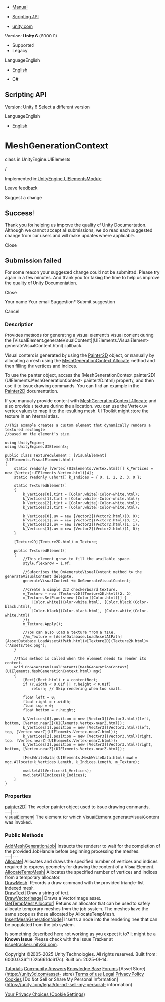 [ ]()

  * [Manual](../Manual/index.html)
  * [Scripting API](../ScriptReference/index.html)

  * [unity.com](https://unity.com/)

Version: **Unity 6** (6000.0)

  * Supported
  * Legacy

LanguageEnglish

  * [English]()

  * C#

[ ](https://docs.unity3d.com)

## Scripting API

Version: Unity 6 Select a different version

LanguageEnglish

  * [English]()

# MeshGenerationContext

class in UnityEngine.UIElements

/

Implemented
in:[UnityEngine.UIElementsModule](UnityEngine.UIElementsModule.html)

Leave feedback

Suggest a change

## Success!

Thank you for helping us improve the quality of Unity Documentation. Although
we cannot accept all submissions, we do read each suggested change from our
users and will make updates where applicable.

Close

## Submission failed

For some reason your suggested change could not be submitted. Please <a>try
again</a> in a few minutes. And thank you for taking the time to help us
improve the quality of Unity Documentation.

Close

Your name Your email Suggestion* Submit suggestion

Cancel

[ ]()

### Description

Provides methods for generating a visual element's visual content during the
[VisualElement.generateVisualContent](UIElements.VisualElement-
generateVisualContent.html) callback.

  
Visual content is generated by using the
[Painter2D](UIElements.Painter2D.html) object, or manually by allocating a
mesh using the
[MeshGenerationContext.Allocate](UIElements.MeshGenerationContext.Allocate.html)
method and then filling the vertices and indices.  
  
To use the painter object, access the
[MeshGenerationContext.painter2D](UIElements.MeshGenerationContext-
painter2D.html) property, and then use it to issue drawing commands. You can
find an example in the [Painter2D](UIElements.Painter2D.html) documentation.  
  
If you manually provide content with
[MeshGenerationContext.Allocate](UIElements.MeshGenerationContext.Allocate.html)
and also provide a texture during the allocation, you can use the
[Vertex.uv](UIElements.Vertex-uv.html) vertex values to map it to the
resulting mesh. UI Toolkit might store the texture in an internal atlas.  
  
  

    
    
    //This example creates a custom element that dynamically renders a textured rectangle 
    //based on the element’s size.   
      
    using UnityEngine;
    using UnityEngine.UIElements;  
      
    public class TexturedElement : [VisualElement](UIElements.VisualElement.html)
    {
        static readonly [Vertex](UIElements.Vertex.html)[] k_Vertices = new [Vertex](UIElements.Vertex.html)[4];
        static readonly ushort[] k_Indices = { 0, 1, 2, 2, 3, 0 };  
      
        static TexturedElement()
        {
            k_Vertices[0].tint = [Color.white](Color-white.html);
            k_Vertices[1].tint = [Color.white](Color-white.html);
            k_Vertices[2].tint = [Color.white](Color-white.html);
            k_Vertices[3].tint = [Color.white](Color-white.html);  
      
            k_Vertices[0].uv = new [Vector2](Vector2.html)(0, 0);
            k_Vertices[1].uv = new [Vector2](Vector2.html)(0, 1);
            k_Vertices[2].uv = new [Vector2](Vector2.html)(1, 1);
            k_Vertices[3].uv = new [Vector2](Vector2.html)(1, 0);
        }  
      
        [Texture2D](Texture2D.html) m_Texture;  
      
        public TexturedElement()
        {
            //This element grows to fill the available space.
            style.flexGrow = 1.0f;
            
            //Subscribes the OnGenerateVisualContent method to the generateVisualContent delegate.
            generateVisualContent += OnGenerateVisualContent;  
      
            //Create a simple 2x2 checkerboard texture.
            m_Texture = new [Texture2D](Texture2D.html)(2, 2);
            m_Texture.SetPixels(new [Color](Color.html)[] {
                [Color.white](Color-white.html), [Color.black](Color-black.html),
                [Color.black](Color-black.html), [Color.white](Color-white.html)
            });
            m_Texture.Apply();  
      
            //You can also load a texture from a file.
            //m_Texture = [AssetDatabase.LoadAssetAtPath](AssetDatabase.LoadAssetAtPath.html)<[Texture2D](Texture2D.html)>("Assets/tex.png");
        }  
      
        //This method is called when the element needs to render its content.
        void OnGenerateVisualContent([MeshGenerationContext](UIElements.MeshGenerationContext.html) mgc)
        {
            [Rect](Rect.html) r = contentRect;
            if (r.width < 0.01f || r.height < 0.01f)
                return; // Skip rendering when too small.  
      
            float left = 0;
            float right = r.width;
            float top = 0;
            float bottom = r.height;  
      
            k_Vertices[0].position = new [Vector3](Vector3.html)(left, bottom, [Vertex.nearZ](UIElements.Vertex-nearZ.html));
            k_Vertices[1].position = new [Vector3](Vector3.html)(left, top, [Vertex.nearZ](UIElements.Vertex-nearZ.html));
            k_Vertices[2].position = new [Vector3](Vector3.html)(right, top, [Vertex.nearZ](UIElements.Vertex-nearZ.html));
            k_Vertices[3].position = new [Vector3](Vector3.html)(right, bottom, [Vertex.nearZ](UIElements.Vertex-nearZ.html));  
      
            [MeshWriteData](UIElements.MeshWriteData.html) mwd = mgc.Allocate(k_Vertices.Length, k_Indices.Length, m_Texture);  
      
            mwd.SetAllVertices(k_Vertices);
            mwd.SetAllIndices(k_Indices);
        }
    }
    

### Properties

[painter2D](UIElements.MeshGenerationContext-painter2D.html)|  The vector
painter object used to issue drawing commands.  
---|---  
[visualElement](UIElements.MeshGenerationContext-visualElement.html)|  The
element for which VisualElement.generateVisualContent was invoked.  
  
### Public Methods

[AddMeshGenerationJob](UIElements.MeshGenerationContext.AddMeshGenerationJob.html)|
Instructs the renderer to wait for the completion of the provided JobHandle
before beginning processing the meshes.  
---|---  
[Allocate](UIElements.MeshGenerationContext.Allocate.html)|  Allocates and
draws the specified number of vertices and indices required to express
geometry for drawing the content of a VisualElement.  
[AllocateTempMesh](UIElements.MeshGenerationContext.AllocateTempMesh.html)|
Allocates the specified number of vertices and indices from a temporary
allocator.  
[DrawMesh](UIElements.MeshGenerationContext.DrawMesh.html)|  Records a draw
command with the provided triangle-list indexed mesh.  
[DrawText](UIElements.MeshGenerationContext.DrawText.html)|  Draw a string of
text.  
[DrawVectorImage](UIElements.MeshGenerationContext.DrawVectorImage.html)|
Draws a VectorImage asset.  
[GetTempMeshAllocator](UIElements.MeshGenerationContext.GetTempMeshAllocator.html)|
Returns an allocator that can be used to safely allocate temporary meshes from
the job system. The meshes have the same scope as those allocated by
AllocateTempMesh.  
[InsertMeshGenerationNode](UIElements.MeshGenerationContext.InsertMeshGenerationNode.html)|
Inserts a node into the rendering tree that can be populated from the job
system.  
  
Is something described here not working as you expect it to? It might be a
**Known Issue**. Please check with the Issue Tracker at
[issuetracker.unity3d.com](https://issuetracker.unity3d.com).

Copyright ©2005-2025 Unity Technologies. All rights reserved. Built from:
6000.0.36f1 (02b661dc617c). Built on: 2025-01-14.

[Tutorials](https://unity3d.com/learn) [Community
Answers](https://answers.unity3d.com) [Knowledge
Base](https://support.unity3d.com/hc/en-us)
[Forums](https://forum.unity3d.com) [Asset Store](https://unity3d.com/asset-
store) [Terms of use](https://docs.unity3d.com/Manual/TermsOfUse.html)
[Legal](https://unity.com/legal) [Privacy
Policy](https://unity.com/legal/privacy-policy)
[Cookies](https://unity.com/legal/cookie-policy) [Do Not Sell or Share My
Personal Information](https://unity.com/legal/do-not-sell-my-personal-
information)

[Your Privacy Choices (Cookie Settings)](javascript:void\(0\);)

